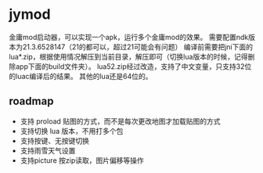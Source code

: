 # jymod
金庸mod启动器，可以实现一个apk，运行多个金庸mod的效果。
需要配置ndk版本为21.3.6528147（21的都可以，超过21可能会有问题）
编译前需要把jni下面的lua*.zip，根据使用情况解压到当前目录，解压即可（切换lua版本的时候，记得删除app下面的build文件夹）。
lua52.zip经过改造，支持了中文变量，只支持32位的luac编译后的结果。 其他的lua还是64位的。
## roadmap
- 支持 proload 贴图的方式，而不是每次更改地图才加载贴图的方式
- 支持切换 lua 版本，不用打多个包
- 支持按键、无按键切换
- 支持雨雪天气设置
- 支持picture 按zip读取，图片偏移等操作